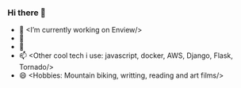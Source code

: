 ### Hi there 👋



- 🔭 <I’m currently working on Enview/>
- 🌱 <Backend Engineer/> 
- 💬 <Python Developer/>
- 📫 <Other cool tech i use: javascript, docker, AWS, Django, Flask, Tornado/>
- 😄 <Hobbies: Mountain biking, writting, reading and art films/>


